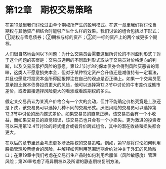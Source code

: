 # 第12章　期权交易策略

在第10章里我们讨论过由单个期权所产生的盈利模式。在这一章里我们将讨论当期权与其他资产相结合时能够产生什么样的效果。我们讨论的组合包括以下形式：①期权与零息债券；②期权与标的资产；③同一标的资产上的两个或更多个期权。

人们很自然地会问以下问题：为什么交易员会需要这里所讨论的不同盈利形式？对于这个问题的答案是：交易员选用的不同盈利形式取决于交易员对价格走向的判断，以及交易员承担风险的意愿。第12.1节讨论的保本债券会得到风险厌恶者的青睐，这类人不愿意损失本金，但对于某种特定资产会升值还是减值持有一定看法，并且也愿意将投资本金所得回报押注在自己的观点是否正确上。如果一个交易员愿意承担比保本债券投资更大的风险，他可以选择第12.3节中讨论的牛市差价或熊市差价，或者直接选择风险更大的看涨或看跌期权的多头。

假定某交易员认为某资产价格会有一个大的变动，但并不能确定价格究竟是上涨还是下跌，该交易员可以选择几种不同的交易形式。厌恶风险的交易员可以选择第12.3节中讨论的反向蝶式差价。如果交易员的直觉正确，该交易员会有一个小收益，而如果交易员的直觉错误，该交易员也只会有一个小损失。更为激进的投资者可以采用第12.4节讨论的跨式组合或者异价跨式组合，其中的潜在收益和损失都会更大。

在以后的章节里还会考虑更多涉及期权的交易策略。例如，第17章将讨论如何利用股指管理股票组合的风险，并解释如何利用范围远期合约对冲关于外汇的风险敞口；在第19章中我们考虑在交易衍生产品时如何利用希腊值（风险敏感度）管理风险；第26章考虑了奇异期权以及所谓的静态期权复制方法。